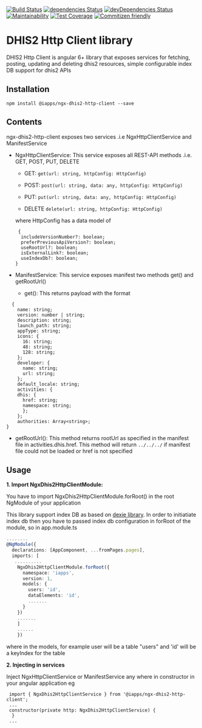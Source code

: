 [![Build Status](https://travis-ci.org/hisptz/ngx-dhis2-http-client.svg?branch=master)](https://travis-ci.org/hisptz/ngx-dhis2-http-client)
[![dependencies Status](https://david-dm.org/hisptz/ngx-dhis2-http-client/status.svg)](https://david-dm.org/hisptz/ngx-dhis2-http-client)
[![devDependencies Status](https://david-dm.org/hisptz/ngx-dhis2-http-client/dev-status.svg)](https://david-dm.org/hisptz/ngx-dhis2-http-client?type=dev)
[![Maintainability](https://api.codeclimate.com/v1/badges/d210db085cf3a690d705/maintainability)](https://codeclimate.com/github/hisptz/ngx-dhis2-http-client/maintainability)
[![Test Coverage](https://api.codeclimate.com/v1/badges/d210db085cf3a690d705/test_coverage)](https://codeclimate.com/github/hisptz/ngx-dhis2-http-client/test_coverage)
[![Commitizen friendly](https://img.shields.io/badge/commitizen-friendly-brightgreen.svg)](http://commitizen.github.io/cz-cli/)

# DHIS2 Http Client library

DHIS2 Http Client is angular 6+ library that exposes services for fetching, posting, updating and deleting dhis2 resources, simple configurable index DB support for dhis2 APIs

## Installation

`npm install @iapps/ngx-dhis2-http-client --save`

## Contents

ngx-dhis2-http-client exposes two services .i.e NgxHttpClientService and ManifestService

- NgxHttpClientService: This service exposes all REST-API methods .i.e. GET, POST, PUT, DELETE

  - GET: `get(url: string, httpConfig: HttpConfig)`

  - POST: `post(url: string, data: any, httpConfig: HttpConfig)`

  - PUT: `put(url: string, data: any, httpConfig: HttpConfig)`

  - DELETE `delete(url: string, httpConfig: HttpConfig)`

  where HttpConfig has a data model of

  ```
   {
    includeVersionNumber?: boolean;
    preferPreviousApiVersion?: boolean;
    useRootUrl?: boolean;
    isExternalLink?: boolean;
    useIndexDb?: boolean;
  }
  ```

- ManifestService: This service exposes manifest two methods get() and getRootUrl()
  - get(): This returns payload with the format

```
  {
    name: string;
    version: number | string;
    description: string;
    launch_path: string;
    appType: string;
    icons: {
      16: string;
      48: string;
      128: string;
    };
    developer: {
      name: string;
      url: string;
    };
    default_locale: string;
    activities: {
    dhis: {
      href: string;
      namespace: string;
      };
    };
    authorities: Array<string>;
}
```

- getRootUrl(): This method returns rootUrl as specified in the manifest file in activities.dhis.href. This method will return `../../../` if manifest file could not be loaded or href is not specified

## Usage

**1. Import NgxDhis2HttpClientModule:**

You have to import NgxDhis2HttpClientModule.forRoot() in the root NgModule of your application

This library support index DB as based on [dexie library](https://dexie.org/). In order to initiatiate index db then you have to passed index db configuration in forRoot of the module, so in app.module.ts

```ts
........
@NgModule({
  declarations: [AppComponent, ...fromPages.pages],
  imports: [
   ..........
    NgxDhis2HttpClientModule.forRoot({
      namespace: 'iapps',
      version: 1,
      models: {
        users: 'id',
        dataElements: 'id',
        .......
      }
    })
    .......
    ]
    ......
    })
```

where in the models, for example user will be a table "users" and 'id' will be a keyIndex for the table

**2. Injecting in services**

Inject NgxHttpClientService or ManifestService any where in constructor in your angular application eg

```
 import { NgxDhis2HttpClientService } from '@iapps/ngx-dhis2-http-client';
 ...
 constructor(private http: NgxDhis2HttpClientService) {
  }
 ...
```
